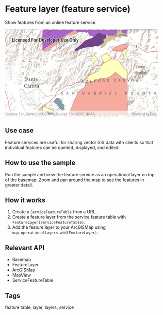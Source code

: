 # Feature layer (feature service)

Show features from an online feature service.

![Image of feature layer feature service](feature-layer-feature-service.png)

## Use case

Feature services are useful for sharing vector GIS data with clients so that individual features can be queried, displayed, and edited.

## How to use the sample

Run the sample and view the feature service as an operational layer on top of the basemap. Zoom and pan around the map to see the features in greater detail.

## How it works

1. Create a `ServiceFeatureTable` from a URL.
1. Create a feature layer from the service feature table with `FeatureLayer(serviceFeatureTable)`.
1. Add the feature layer to your ArcGISMap using `map.operationalLayers.add(FeatureLayer)`.

## Relevant API

* Basemap
* FeatureLayer
* ArcGISMap
* MapView
* ServiceFeatureTable

## Tags

feature table, layer, layers, service
